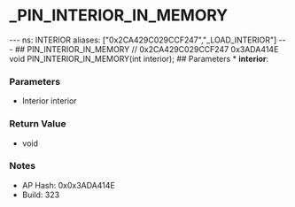 # _PIN_INTERIOR_IN_MEMORY

--- ns: INTERIOR aliases: ["0x2CA429C029CCF247","_LOAD_INTERIOR"] --- ## PIN_INTERIOR_IN_MEMORY  // 0x2CA429C029CCF247 0x3ADA414E void PIN_INTERIOR_IN_MEMORY(int interior);  ## Parameters * **interior**:

### Parameters
* Interior interior

### Return Value
* void

### Notes
* AP Hash: 0x0x3ADA414E
* Build: 323

